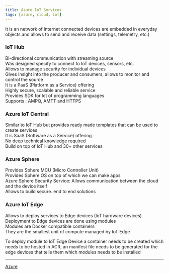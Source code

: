 ```yaml
---
title: Azure IoT Services
tags: [azure, cloud, iot]
---
```


It is an network of internet connected devices are embedded in everyday objects and allows to send and receive data (settings, telemetry, etc.)

### IoT Hub

Bi-directional communication with streaming source  
Was designed specify to connect to IoT devices, sensors, etc.  
Allows to manage security for individual devices  
Gives Insight into the producer and consumers, allows to monitor and control the source  
It is a PaaS (Platform as a Service) offering  
Highly secure, scalable and reliable service  
Provides SDK for lot of programming languages  
Supports : AMPQ, AMTT and HTTPS

### Azure IoT Central

Similar to IoT Hub but provides ready made templates that can be used to create services  
It is SaaS (Software as a Service) offering  
No deep technical knowledge required  
Build on top of IoT Hub and 30+ other services

### Azure Sphere

Provides Sphere MCU (Micro Controller Unit)  
Provides Sphere OS on top of which we can make apps  
Azure Sphere Security Service: Allows communication between the cloud and the device itself  
Allows to build secure. end to end solutions

### Azure IoT Edge

Allows to deploy services to Edge devices (IoT hardware devices)  
Deployment to Edge devices are done using modules  
Modules are Docker compatible containers  
They are the smallest unit of compute managed by IoT Edge  

To deploy module to IoT Edge Device a container needs to be created which needs to be hosted in ACR, an manifest file needs to be generated for the edge devices that tells them which modules needs to be installed

---

[Azure](../Azure.md)